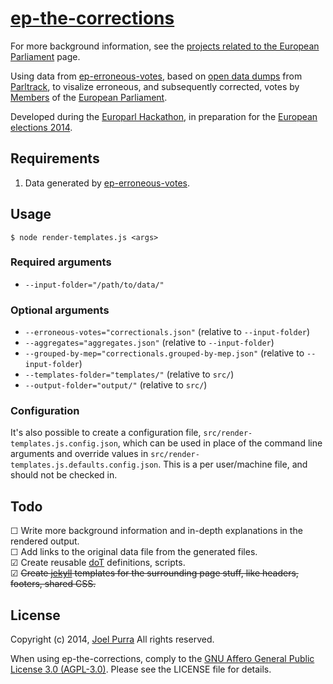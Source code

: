 # [ep-the-corrections](https://github.com/joelpurra/ep-the-corrections)

For more background information, see the [projects related to the European Parliament](http://joelpurra.com/r/euparl) page.

Using data from [ep-erroneous-votes](https://github.com/joelpurra/ep-erroneous-votes), based on [open data dumps](http://parltrack.euwiki.org/dumps) from [Parltrack](http://parltrack.euwiki.org/), to visalize erroneous, and subsequently corrected, votes by [Members](http://www.europarl.europa.eu/meps/) of the [European Parliament](http://www.europarl.europa.eu/).

Developed during the [Europarl Hackathon](http://europarl.me/), in preparation for the [European elections 2014](http://www.elections2014.eu/).



## Requirements

1. Data generated by [ep-erroneous-votes](https://github.com/joelpurra/ep-erroneous-votes).



## Usage

```shell
$ node render-templates.js <args>
```

### Required arguments

- `--input-folder="/path/to/data/"`

### Optional arguments

- `--erroneous-votes="correctionals.json"` (relative to `--input-folder`)
- `--aggregates="aggregates.json"` (relative to `--input-folder`)
- `--grouped-by-mep="correctionals.grouped-by-mep.json"` (relative to `--input-folder`)
- `--templates-folder="templates/"` (relative to `src/`)
- `--output-folder="output/"` (relative to `src/`)

### Configuration

It's also possible to create a configuration file, `src/render-templates.js.config.json`, which can be used in place of the command line arguments and override values in `src/render-templates.js.defaults.config.json`. This is a per user/machine file, and should not be checked in.



## Todo

&#9744; Write more background information and in-depth explanations in the rendered output.  
&#9744; Add links to the original data file from the generated files.  
&#9745; Create reusable [doT](http://olado.github.io/doT/) definitions, scripts.  
&#9745; ~~Create [jekyll](http://jekyllrb.com/) templates for the surrounding page stuff, like headers, footers, shared CSS.~~  



## License

Copyright (c) 2014, [Joel Purra](http://joelpurra.com/) All rights reserved.

When using ep-the-corrections, comply to the [GNU Affero General Public License 3.0 (AGPL-3.0)](https://en.wikipedia.org/wiki/Affero_General_Public_License). Please see the LICENSE file for details.
